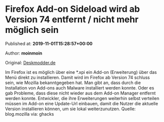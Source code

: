 
# Firefox Add-on Sideload wird ab Version 74 entfernt / nicht mehr möglich sein

Published at: **2019-11-01T15:28:57+00:00**

Author: **moinmoin**

Original: [Deskmodder.de](https://www.deskmodder.de/blog/2019/11/01/firefox-add-on-sideload-wird-ab-version-74-entfernt-nicht-mehr-moeglich-sein/)

Im Firefox ist es möglich über eine *.xpi ein Add-on (Erweiterung) über das Menü direkt zu installieren. Damit wird im Firefox ab Version 74 schluss sein, wie Mozilla bekanntgegeben hat.
Man gibt an, dass durch die Installation von Add-ons auch Malware installiert werden konnte. Oder es gab Probleme, dass diese nicht wieder aus dem Add-on Manager entfernt werden konnte.
Entwickler, die ihre Erweiterungen weiterhin selbst verteilen müssen im Add-on eine Update-Url einbauen, damit die Nutzer die aktuelle Version installieren können, um sie lokal weiterzunutzen.
Quelle: blog.mozilla via: ghacks
